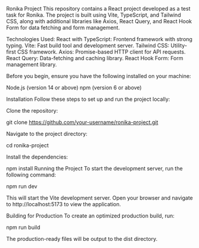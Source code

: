 Ronika Project
This repository contains a React project developed as a test task for Ronika. The project is built using Vite, TypeScript, and Tailwind CSS, along with additional libraries like Axios, React Query, and React Hook Form for data fetching and form management.


Technologies Used:
React with TypeScript: Frontend framework with strong typing.
Vite: Fast build tool and development server.
Tailwind CSS: Utility-first CSS framework.
Axios: Promise-based HTTP client for API requests.
React Query: Data-fetching and caching library.
React Hook Form: Form management library.

Before you begin, ensure you have the following installed on your machine:

Node.js (version 14 or above)
npm (version 6 or above)


Installation
Follow these steps to set up and run the project locally:

Clone the repository:

git clone https://github.com/your-username/ronika-project.git

Navigate to the project directory:

cd ronika-project

Install the dependencies:

npm install
Running the Project
To start the development server, run the following command:

npm run dev

This will start the Vite development server. Open your browser and navigate to http://localhost:5173 to view the application.

Building for Production
To create an optimized production build, run:

npm run build

The production-ready files will be output to the dist directory.
